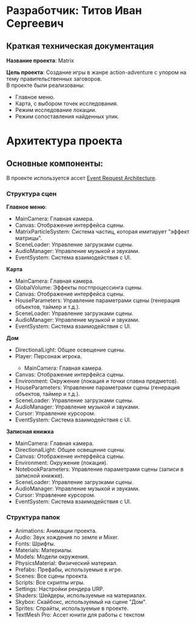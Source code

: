 <h1>Разработчик: Титов Иван Сергеевич</h1>

<h2>Краткая техническая документация</h2>

**Название проекта**: Matrix

**Цель проекта**:
Создание игры в жанре action-adventure с упором на тему правительственных заговоров.  
В проекте были реализованы:
<ul>
<li>Главное меню.</li>
<li>Карта, с выбором точек исследования.</li>
<li>Режим исследование локации.</li>
<li>Режим сопоставления найденных улик.</li>
</ul>

<h1>Архитектура проекта</h1>

<h2>Основные компоненты:</h2>

В проекте используется ассет [Event Request Architecture](https://github.com/Kapl-jpg/Event-Request-Architecture). 

<h3>Структура сцен</h3>

**Главное меню**:
<ul>
<li>MainCamera: Главная камера.</li>
<li>Canvas: Отображение интерфейса сцены.</li>
<li>MatrixParticleSystem: Система частиц, которая имитирует "эффект матрицы".</li>
<li>SceneLoader: Управление загрузками сцены.</li>
<li>AudioManager: Управление музыкой и звуками.</li>
<li>EventSystem: Система взаимодействия с UI.</li>
</ul>

**Карта**
<ul>
<li>MainCamera: Главная камера.</li>
<li>GlobalVolume: Эффекты постпроцессинга сцены.</li>
<li>Canvas: Отображение интерфейса сцены.</li>
<li>HouseParameters: Управление параметрами сцены (генерация объектов, таймер и т.д.).</li>
<li>SceneLoader: Управление загрузками сцены.</li>
<li>AudioManager: Управление музыкой и звуками.</li>
<li>EventSystem: Система взаимодействия с UI.</li>
</ul>

**Дом**
<ul>
<li>DirectionalLight: Общее освещение сцены.</li>
<li>Player: Персонаж игрока.</li>
  <ul>
  <li>MainCamera: Главная камера.</li>
  </ul>
<li>Canvas: Отображение интерфейса сцены.</li>
<li>Environment: Окружение (локация и точки спавна предметов).</li>
<li>HouseParameters: Управление параметрами сцены (генерация объектов, таймер и т.д.).</li>
<li>SceneLoader: Управление загрузками сцены.</li>
<li>AudioManager: Управление музыкой и звуками.</li>
<li>Cursor: Управление курсором.</li>
<li>EventSystem: Система взаимодействия с UI.</li>
</ul>

**Записная книжка**
<ul>
<li>MainCamera: Главная камера.</li>
<li>DirectionalLight: Общее освещение сцены.</li>
<li>Canvas: Отображение интерфейса сцены.</li>
<li>Environment: Окружение (локация).</li>
<li>NotebookParameters: Управление параметрами сцены (записи в записной книжке).</li>
<li>SceneLoader: Управление загрузками сцены.</li>
<li>AudioManager: Управление музыкой и звуками.</li>
<li>Cursor: Управление курсором.</li>
<li>EventSystem: Система взаимодействия с UI.</li>
</ul>

<h3>Структура папок</h3>
<ul>
<li>Animations: Анимации проекта.</li>
<li>Audio: Звук хождения по земле и Mixer.</li>
<li>Fonts: Шрифты.</li>
<li>Materials: Материалы.</li>
<li>Models: Модели окружения.</li>
<li>PhysicsMaterial: Физический материал.</li>
<li>Prefabs: Префабы, используемые в игре.</li>
<li>Scenes: Все сцены проекта.</li>
<li>Scripts: Все скрипты игры.</li>
<li>Settings: Настройки рендера URP.</li>
<li>Shaders: Шейдеры, используемые на материалах.</li>
<li>Skybox: Скайбокс, используемый на сцене "Дом".</li>
<li>Sprites: Спрайты, используемые в проекте.</li>
<li>TextMesh Pro: Ассет юнити для работы с текстом</li>
